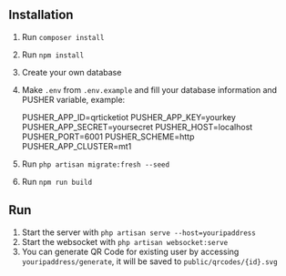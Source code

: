 ## Installation

1. Run `composer install`
2. Run `npm install`
3. Create your own database
3. Make `.env` from `.env.example` and fill your database information and PUSHER variable, example:

    PUSHER_APP_ID=qrticketiot
    PUSHER_APP_KEY=yourkey
    PUSHER_APP_SECRET=yoursecret
    PUSHER_HOST=localhost
    PUSHER_PORT=6001
    PUSHER_SCHEME=http
    PUSHER_APP_CLUSTER=mt1

4. Run `php artisan migrate:fresh --seed`
5. Run `npm run build`

## Run

1. Start the server with `php artisan serve --host=youripaddress`
2. Start the websocket with `php artisan websocket:serve`
3. You can generate QR Code for existing user by accessing `youripaddress/generate`, it will be saved to `public/qrcodes/{id}.svg`

    

